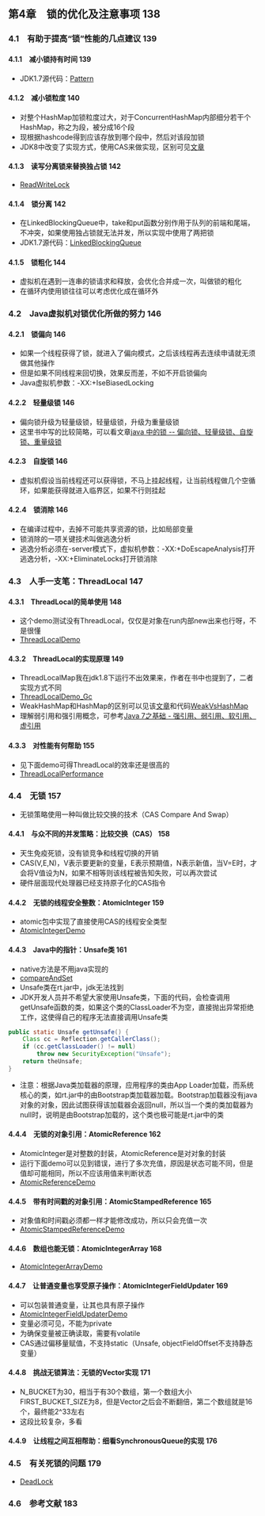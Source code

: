 ## 第4章　锁的优化及注意事项	138

### 4.1　有助于提高“锁”性能的几点建议	139

#### 4.1.1　减小锁持有时间	139

- JDK1.7源代码：[Pattern](https://github.com/guanpengchn/JDK/blob/master/JDK1.7/src/java/util/regex/Pattern.java)

#### 4.1.2　减小锁粒度	140

- 对整个HashMap加锁粒度过大，对于ConcurrentHashMap内部细分若干个HashMap，称之为段，被分成16个段
- 现根据hashcode得到应该存放到哪个段中，然后对该段加锁
- JDK8中改变了实现方式，使用CAS来做实现，区别可见[文章](https://blog.csdn.net/Gavin__Zhou/article/details/76792071)

#### 4.1.3　读写分离锁来替换独占锁	142

- [ReadWriteLock](https://github.com/guanpengchn/java-concurrent-programming/blob/master/src/main/java/ch3/section1/ReadWriteLockDemo.java)

#### 4.1.4　锁分离	142

- 在LinkedBlockingQueue中，take和put函数分别作用于队列的前端和尾端，不冲突，如果使用独占锁就无法并发，所以实现中使用了两把锁
- JDK1.7源代码：[LinkedBlockingQueue](https://github.com/guanpengchn/JDK/blob/master/JDK1.7/src/java/util/concurrent/LinkedBlockingQueue.java)

#### 4.1.5　锁粗化	144

- 虚拟机在遇到一连串的锁请求和释放，会优化合并成一次，叫做锁的粗化
- 在循环内使用锁往往可以考虑优化成在循环外

### 4.2　Java虚拟机对锁优化所做的努力	146

#### 4.2.1　锁偏向	146

- 如果一个线程获得了锁，就进入了偏向模式，之后该线程再去连续申请就无须做其他操作
- 但是如果不同线程来回切换，效果反而差，不如不开启锁偏向
- Java虚拟机参数：-XX:+IseBiasedLocking

#### 4.2.2　轻量级锁	146

- 偏向锁升级为轻量级锁，轻量级锁，升级为重量级锁
- 这里书中写的比较简略，可以看文章[java 中的锁 -- 偏向锁、轻量级锁、自旋锁、重量级锁](https://blog.csdn.net/zqz_zqz/article/details/70233767)

#### 4.2.3　自旋锁	146

- 虚拟机假设当前线程还可以获得锁，不马上挂起线程，让当前线程做几个空循环，如果能获得就进入临界区，如果不行则挂起

#### 4.2.4　锁消除	146

- 在编译过程中，去掉不可能共享资源的锁，比如局部变量
- 锁消除的一项关键技术叫做逃逸分析
- 逃逸分析必须在-server模式下，虚拟机参数：-XX:+DoEscapeAnalysis打开逃逸分析，-XX:+EliminateLocks打开锁消除

### 4.3　人手一支笔：ThreadLocal	147

#### 4.3.1　ThreadLocal的简单使用	148

- 这个demo测试没有ThreadLocal，仅仅是对象在run内部new出来也行呀，不是很懂
- [ThreadLocalDemo](https://github.com/guanpengchn/java-concurrent-programming/blob/master/src/main/java/ch4/section3/ThreadLocalDemo.java)

#### 4.3.2　ThreadLocal的实现原理	149

- ThreadLocalMap我在jdk1.8下运行不出效果来，作者在书中也提到了，二者实现方式不同
- [ThreadLocalDemo_Gc](https://github.com/guanpengchn/java-concurrent-programming/blob/master/src/main/java/ch4/section3/ThreadLocalDemo_Gc.java)
- WeakHashMap和HashMap的区别可以见该[文章](http://mzlly999.iteye.com/blog/1126049)和代码[WeakVsHashMap](https://github.com/guanpengchn/java-concurrent-programming/blob/master/src/main/java/ch4/section3/WeakVsHashMap.java)
- 理解弱引用和强引用概念，可参考[Java 7之基础 - 强引用、弱引用、软引用、虚引用](https://blog.csdn.net/mazhimazh/article/details/19752475)

#### 4.3.3　对性能有何帮助	155

- 见下面demo可得ThreadLocal的效率还是很高的
- [ThreadLocalPerformance](https://github.com/guanpengchn/java-concurrent-programming/blob/master/src/main/java/ch4/section3/ThreadLocalPerformance.java)

### 4.4　无锁	157

- 无锁策略使用一种叫做比较交换的技术（CAS Compare And Swap）

#### 4.4.1　与众不同的并发策略：比较交换（CAS）	158

- 天生免疫死锁，没有锁竞争和线程切换的开销
- CAS(V,E,N)，V表示要更新的变量，E表示预期值，N表示新值，当V=E时，才会将V值设为N，如果不相等则该线程被告知失败，可以再次尝试
- 硬件层面现代处理器已经支持原子化的CAS指令

#### 4.4.2　无锁的线程安全整数：AtomicInteger	159

- atomic包中实现了直接使用CAS的线程安全类型
- [AtomicIntegerDemo](https://github.com/guanpengchn/java-concurrent-programming/blob/master/src/main/java/ch4/section4/AtomicIntegerDemo.java)

#### 4.4.3　Java中的指针：Unsafe类	161

- native方法是不用java实现的
- [compareAndSet](https://github.com/guanpengchn/JDK/blob/master/JDK1.7/src/java/util/concurrent/atomic/AtomicInteger.java#L134-L136)
- Unsafe类在rt.jar中，jdk无法找到
- JDK开发人员并不希望大家使用Unsafe类，下面的代码，会检查调用getUnsafe函数的类，如果这个类的ClassLoader不为空，直接抛出异常拒绝工作，这使得自己的程序无法直接调用Unsafe类

```java
public static Unsafe getUnsafe() {
    Class cc = Reflection.getCallerClass();
    if (cc.getClassLoader() != null)
        throw new SecurityException("Unsafe");
    return theUnsafe;
}
```

- 注意：根据Java类加载器的原理，应用程序的类由App Loader加载，而系统核心的类，如rt.jar中的由Bootstrap类加载器加载。Bootstrap加载器没有java对象的对象，因此试图获得该加载器会返回null，所以当一个类的类加载器为null时，说明是由Bootstrap加载的，这个类也极可能是rt.jar中的类

#### 4.4.4　无锁的对象引用：AtomicReference	162

- AtomicInteger是对整数的封装，AtomicReference是对对象的封装
- 运行下面demo可以见到错误，进行了多次充值，原因是状态可能不同，但是值却可能相同，所以不应该用值来判断状态
- [AtomicReferenceDemo](https://github.com/guanpengchn/java-concurrent-programming/blob/master/src/main/java/ch4/section4/AtomicReferenceDemo.java)

#### 4.4.5　带有时间戳的对象引用：AtomicStampedReference	165

- 对象值和时间戳必须都一样才能修改成功，所以只会充值一次
- [AtomicStampedReferenceDemo](https://github.com/guanpengchn/java-concurrent-programming/blob/master/src/main/java/ch4/section4/AtomicStampedReferenceDemo.java)

#### 4.4.6　数组也能无锁：AtomicIntegerArray	168

- [AtomicIntegerArrayDemo](https://github.com/guanpengchn/java-concurrent-programming/blob/master/src/main/java/ch4/section4/AtomicIntegerArrayDemo.java)

#### 4.4.7　让普通变量也享受原子操作：AtomicIntegerFieldUpdater	169

- 可以包装普通变量，让其也具有原子操作
- [AtomicIntegerFieldUpdaterDemo](https://github.com/guanpengchn/java-concurrent-programming/blob/master/src/main/java/ch4/section4/AtomicIntegerFieldUpdaterDemo.java)
- 变量必须可见，不能为private
- 为确保变量被正确读取，需要有volatile
- CAS通过偏移量赋值，不支持static（Unsafe, objectFieldOffset不支持静态变量）

#### 4.4.8　挑战无锁算法：无锁的Vector实现	171

- N_BUCKET为30，相当于有30个数组，第一个数组大小FIRST_BUCKET_SIZE为8，但是Vector之后会不断翻倍，第二个数组就是16个，最终能2^33左右
- 这段比较复杂，多看

#### 4.4.9　让线程之间互相帮助：细看SynchronousQueue的实现	176

### 4.5　有关死锁的问题	179

- [DeadLock](https://github.com/guanpengchn/java-concurrent-programming/blob/master/src/main/java/ch4/section5/DeadLock.java)

### 4.6　参考文献	183